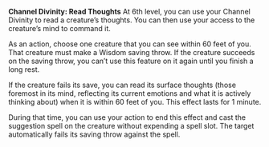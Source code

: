 __**Channel Divinity: Read Thoughts**__
At 6th level, you can use your Channel Divinity to read a creature’s thoughts. You can then use your access to the creature’s mind to command it.

As an action, choose one creature that you can see within 60 feet of you. That creature must make a Wisdom  saving throw. If the creature succeeds on the saving throw, you can’t use this feature on it again until you finish a long rest.

If the creature fails its save, you can read its surface thoughts (those foremost in its mind, reflecting its 
current emotions and what it is actively thinking about) when it is within 60 feet of you. This effect lasts 
for 1  minute.

During that time, you can use your action to end this effect and cast the suggestion spell on the creature without expending a spell slot. The target automatically fails its saving throw against the spell.